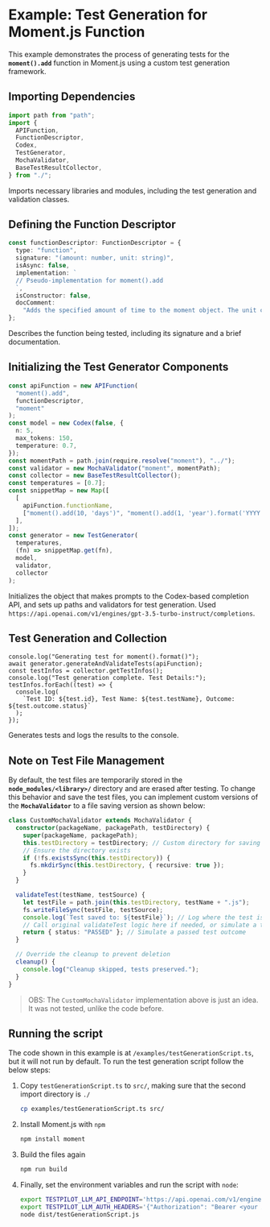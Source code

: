 # Example: Test Generation for Moment.js Function

This example demonstrates the process of generating tests for the **`moment().add`** function in Moment.js using a custom test generation framework.

## **Importing Dependencies**

```typescript
import path from "path";
import {
  APIFunction,
  FunctionDescriptor,
  Codex,
  TestGenerator,
  MochaValidator,
  BaseTestResultCollector,
} from "./";
```

Imports necessary libraries and modules, including the test generation and validation classes.

## **Defining the Function Descriptor**

```typescript
const functionDescriptor: FunctionDescriptor = {
  type: "function",
  signature: "(amount: number, unit: string)",
  isAsync: false,
  implementation: `
  // Pseudo-implementation for moment().add
  `,
  isConstructor: false,
  docComment:
    "Adds the specified amount of time to the moment object. The unit can be years, months, weeks, days, hours, minutes, seconds, or milliseconds. This function modifies the original moment object and returns it for chaining.",
};
```

Describes the function being tested, including its signature and a brief documentation.

## **Initializing the Test Generator Components**

```typescript
const apiFunction = new APIFunction(
  "moment().add",
  functionDescriptor,
  "moment"
);
const model = new Codex(false, {
  n: 5,
  max_tokens: 150,
  temperature: 0.7,
});
const momentPath = path.join(require.resolve("moment"), "../");
const validator = new MochaValidator("moment", momentPath);
const collector = new BaseTestResultCollector();
const temperatures = [0.7];
const snippetMap = new Map([
  [
    apiFunction.functionName,
    ["moment().add(10, 'days')", "moment().add(1, 'year').format('YYYY')"],
  ],
]);
const generator = new TestGenerator(
  temperatures,
  (fn) => snippetMap.get(fn),
  model,
  validator,
  collector
);
```

Initializes the object that makes prompts to the Codex-based completion API, and sets up paths and validators for test generation. Used `https://api.openai.com/v1/engines/gpt-3.5-turbo-instruct/completions`.

## **Test Generation and Collection**

```tsx
console.log("Generating test for moment().format()");
await generator.generateAndValidateTests(apiFunction);
const testInfos = collector.getTestInfos();
console.log("Test generation complete. Test Details:");
testInfos.forEach((test) => {
  console.log(
    `Test ID: ${test.id}, Test Name: ${test.testName}, Outcome: ${test.outcome.status}`
  );
});
```

Generates tests and logs the results to the console.

## **Note on Test File Management**

By default, the test files are temporarily stored in the **`node_modules/<library>/`** directory and are erased after testing. To change this behavior and save the test files, you can implement custom versions of the **`MochaValidator`** to a file saving version as shown below:

```typescript
class CustomMochaValidator extends MochaValidator {
  constructor(packageName, packagePath, testDirectory) {
    super(packageName, packagePath);
    this.testDirectory = testDirectory; // Custom directory for saving test files
    // Ensure the directory exists
    if (!fs.existsSync(this.testDirectory)) {
      fs.mkdirSync(this.testDirectory, { recursive: true });
    }
  }

  validateTest(testName, testSource) {
    let testFile = path.join(this.testDirectory, testName + ".js");
    fs.writeFileSync(testFile, testSource);
    console.log(`Test saved to: ${testFile}`); // Log where the test is saved
    // Call original validateTest logic here if needed, or simulate a test outcome
    return { status: "PASSED" }; // Simulate a passed test outcome
  }

  // Override the cleanup to prevent deletion
  cleanup() {
    console.log("Cleanup skipped, tests preserved.");
  }
}
```

> OBS: The `CustomMochaValidator` implementation above is just an idea. It was not tested, unlike the code before.

## Running the script

The code shown in this example is at `/examples/testGenerationScript.ts`, but it will not run by default. To run the test generation script follow the below steps:

1. Copy `testGenerationScript.ts` to `src/`, making sure that the second import directory is `./`

   ```sh
   cp examples/testGenerationScript.ts src/
   ```

2. Install Moment.js with `npm`

   ```sh
   npm install moment
   ```

3. Build the files again

   ```sh
   npm run build
   ```

4. Finally, set the environment variables and run the script with `node`:

   ```sh
   export TESTPILOT_LLM_API_ENDPOINT='https://api.openai.com/v1/engines/gpt-3.5-turbo-instruct/completions'
   export TESTPILOT_LLM_AUTH_HEADERS='{"Authorization": "Bearer <your API key>", "OpenAI-Organization": "<your organization ID>"}'
   node dist/testGenerationScript.js
   ```
